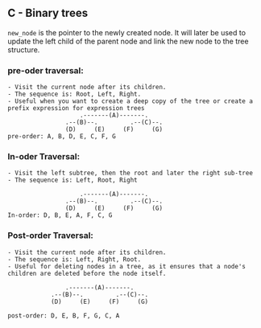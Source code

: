 ## C - Binary trees
`new_node` is the pointer to the newly created node. It will later be used to update the left child of the parent node and link the new node to the tree structure.

### pre-oder traversal:
    - Visit the current node after its children.
    - The sequence is: Root, Left, Right.
    - Useful when you want to create a deep copy of the tree or create a prefix expression for expression trees
                        .-------(A)-------.
                    .--(B)--.         .--(C)--.
                    (D)     (E)     (F)     (G)
    pre-order: A, B, D, E, C, F, G

### In-oder Traversal:
    - Visit the left subtree, then the root and later the right sub-tree
    - The sequence is: Left, Root, Right

                        .-------(A)-------.
                    .--(B)--.         .--(C)--.
                    (D)     (E)     (F)     (G)
    In-order: D, B, E, A, F, C, G

### Post-order Traversal:
    - Visit the current node after its children.
    - The sequence is: Left, Right, Root.
    - Useful for deleting nodes in a tree, as it ensures that a node's children are deleted before the node itself.

                    .-------(A)-------.
                .--(B)--.         .--(C)--.
                (D)     (E)     (F)     (G)

    post-order: D, E, B, F, G, C, A